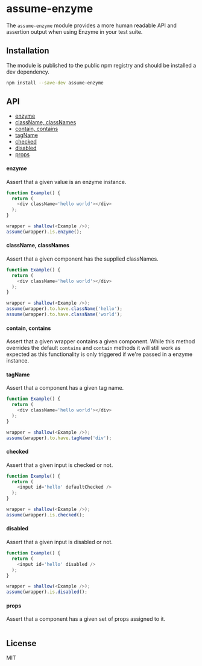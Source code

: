 # assume-enzyme

The `assume-enzyme` module provides a more human readable API and assertion
output when using Enzyme in your test suite.

## Installation

The module is published to the public npm registry and should be installed
a dev dependency.

```bash
npm install --save-dev assume-enzyme
```

## API

- [enzyme](#enzyme)
- [className, classNames](#classname-classnames)
- [contain, contains](#contain-contains)
- [tagName](#tagName)
- [checked](#checked)
- [disabled](#disabled)
- [props](#props)

#### enzyme

Assert that a given value is an enzyme instance.

```js
function Example() {
  return (
    <div className='hello world'></div>
  );
}

wrapper = shallow(<Example />);
assume(wrapper).is.enzyme();
```

#### className, classNames

Assert that a given component has the supplied classNames.

```js
function Example() {
  return (
    <div className='hello world'></div>
  );
}

wrapper = shallow(<Example />);
assume(wrapper).to.have.className('hello');
assume(wrapper).to.have.className('world');
```

#### contain, contains

Assert that a given wrapper contains a given component. While this method
overrides the default `contains` and `contain` methods it will still work as
expected as this functionality is only triggered if we're passed in a enzyme
instance.

#### tagName

Assert that a component has a given tag name.

```js
function Example() {
  return (
    <div className='hello world'></div>
  );
}

wrapper = shallow(<Example />);
assume(wrapper).to.have.tagName('div');
```

#### checked

Assert that a given input is checked or not.

```js
function Example() {
  return (
    <input id='hello' defaultChecked />
  );
}

wrapper = shallow(<Example />);
assume(wrapper).is.checked();
```

#### disabled

Assert that a given input is disabled or not.

```js
function Example() {
  return (
    <input id='hello' disabled />
  );
}

wrapper = shallow(<Example />);
assume(wrapper).is.disabled();
```

#### props

Assert that a component has a given set of props assigned to it.

```js
```

## License

MIT
